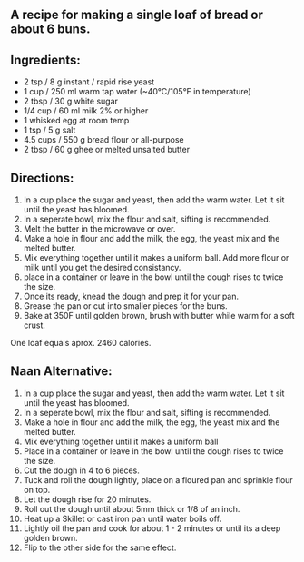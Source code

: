 ## A recipe for making a single loaf of bread or about 6 buns.


## Ingredients:

* 2 tsp / 8 g instant / rapid rise yeast
* 1 cup / 250 ml warm tap water (~40°C/105°F in temperature)
* 2 tbsp / 30 g white sugar
* 1/4 cup / 60 ml milk 2% or higher
* 1 whisked egg at room temp
* 1 tsp / 5 g salt
* 4.5 cups / 550 g bread flour or all-purpose
* 2 tbsp / 60 g ghee or melted unsalted butter


## Directions:

1. In a cup place the sugar and yeast, then add the warm water. Let it sit until the yeast has bloomed.
2. In a seperate bowl, mix the flour and salt, sifting is recommended.
3. Melt the butter in the microwave or over.
4. Make a hole in flour and add the milk, the egg, the yeast mix and the melted butter.
5. Mix everything together until it makes a uniform ball. Add more flour or milk until you get the desired consistancy.
6. place in a container or leave in the bowl until the dough rises to twice the size.
7. Once its ready, knead the dough and prep it for your pan.
8. Grease the pan or cut into smaller pieces for the buns.
9. Bake at 350F until golden brown, brush with butter while warm for a soft crust.

One loaf equals aprox. 2460 calories.


## Naan Alternative:

1. In a cup place the sugar and yeast, then add the warm water. Let it sit until the yeast has bloomed.
2. In a seperate bowl, mix the flour and salt, sifting is recommended.
3. Make a hole in flour and add the milk, the egg, the yeast mix and the melted butter.
4. Mix everything together until it makes a uniform ball
5. Place in a container or leave in the bowl until the dough rises to twice the size.
6. Cut the dough in 4 to 6 pieces.
7. Tuck and roll the dough lightly, place on a floured pan and sprinkle flour on top.
8. Let the dough rise for 20 minutes.
9. Roll out the dough until about 5mm thick or 1/8 of an inch.
10. Heat up a Skillet or cast iron pan until water boils off.
11. Lightly oil the pan and cook for about 1 - 2 minutes or until its a deep golden brown.
12. Flip to the other side for the same effect.
